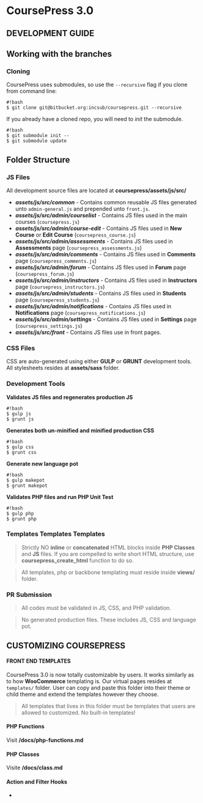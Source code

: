 # CoursePress 3.0

DEVELOPMENT GUIDE
-
## Working with the branches

### Cloning

CoursePress uses submodules, so use the `--recursive` flag if you clone from command line:

```
#!bash
$ git clone git@bitbucket.org:incsub/coursepress.git --recursive
```

If you already have a cloned repo, you will need to *init* the submodule.
```
#!bash
$ git submodule init --
$ git submodule update
```

## Folder Structure

### JS Files
All development source files are located at **coursepress/assets/js/src/**

* ***assets/js/src/common*** - Contains common reusable JS files generated unto `admin-general.js` and prepended unto `front.js`.
* ***assets/js/src/admin/courselist*** - Contains JS files used in the main courses (`coursepress.js`)
* ***assets/js/src/admin/course-edit*** - Contains JS files used in **New Course** or **Edit Course** (`coursepress_course.js`)
* ***assets/js/src/admin/assessments*** - Contains JS files used in **Assessments** page (`coursepress_assessments.js`)
* ***assets/js/src/admin/comments*** - Contains JS files used in **Comments** page (`coursepress_comments.js`)
* ***assets/js/src/admin/forum*** - Contains JS files used in **Forum** page (`coursepress_forum.js`)
* ***assets/js/src/admin/instructors*** - Contains JS files used in **Instructors** page (`coursepress_instructors.js`)
* ***assets/js/src/admin/students*** - Contains JS files used in **Students** page (`courseperess_students.js`)
* ***assets/js/src/admin/notifications*** - Contains JS files used in **Notifications** page (`coursepress_notifications.js`)
* ***assets/js/src/admin/settings*** - Contains JS files used in **Settings** page (`coursepress_settings.js`)
* ***assets/js/src/front*** - Contains JS files use in front pages.

### CSS Files
CSS are auto-generated using either **GULP** or **GRUNT** development tools. All stylesheets
resides at **assets/sass** folder.

### Development Tools
**Validates JS files and regenerates production JS**
```
#!bash
$ gulp js
$ grunt js
```
**Generates both un-minified and minified production CSS**
```
#!bash
$ gulp css
$ grunt css
```
**Generate new language pot**
```
#!bash
$ gulp makepot
$ grunt makepot
```
**Validates PHP files and run PHP Unit Test**
```
#!bash
$ gulp php
$ grunt php
```


### Templates Templates Templates
> Strictly NO **inline** or **concatenated** HTML blocks inside **PHP Classes** and **JS** files. If you are compelled to write short HTML structure, use **coursepress_create_html** function to do so.

> All templates, php or backbone templating must reside inside **views/** folder.

### PR Submission
> All codes must be validated in JS, CSS, and PHP validation.

> No generated production files. These includes JS, CSS and language pot.

CUSTOMIZING COURSEPRESS
-

#### FRONT END TEMPLATES
CoursePress 3.0 is now totally customizable by users.
It works similarly as to how **WooCommerce** templating is.
Our virtual pages resides at `templates/` folder. User can copy and paste this folder into their theme or child theme and extend the templates however they choose.

> All templates that lives in this folder must be templates that users are allowed to customized. No built-in templates!

#### PHP Functions
Visit **/docs/php-functions.md**

#### PHP Classes
Visite **/docs/class.md**

#### Action and Filter Hooks
-
